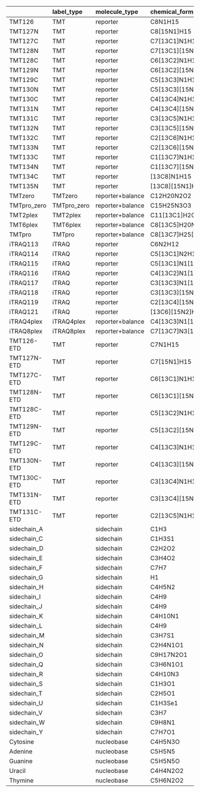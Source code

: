 |             | label_type   | molecule_type    | chemical_formula      |   ion_mz |   neutral_mass |
|:------------|:-------------|:-----------------|:----------------------|---------:|---------------:|
| TMT126      | TMT          | reporter         | C8N1H15               |  126.128 |                |
| TMT127N     | TMT          | reporter         | C8[15N1]H15           |  127.125 |                |
| TMT127C     | TMT          | reporter         | C7[13C1]N1H15         |  127.131 |                |
| TMT128N     | TMT          | reporter         | C7[13C1][15N1]H15     |  128.128 |                |
| TMT128C     | TMT          | reporter         | C6[13C2]N1H15         |  128.134 |                |
| TMT129N     | TMT          | reporter         | C6[13C2][15N1]H15     |  129.131 |                |
| TMT129C     | TMT          | reporter         | C5[13C3]N1H15         |  129.138 |                |
| TMT130N     | TMT          | reporter         | C5[13C3][15N1]H15     |  130.135 |                |
| TMT130C     | TMT          | reporter         | C4[13C4]N1H15         |  130.141 |                |
| TMT131N     | TMT          | reporter         | C4[13C4][15N1]H15     |  131.138 |                |
| TMT131C     | TMT          | reporter         | C3[13C5]N1H15         |  131.144 |                |
| TMT132N     | TMT          | reporter         | C3[13C5][15N1]H15     |  132.142 |                |
| TMT132C     | TMT          | reporter         | C2[13C6]N1H15         |  122.148 |                |
| TMT133N     | TMT          | reporter         | C2[13C6][15N1]H15     |  133.145 |                |
| TMT133C     | TMT          | reporter         | C1[13C7]N1H15         |  133.151 |                |
| TMT134N     | TMT          | reporter         | C1[13C7][15N1]H15     |  134.148 |                |
| TMT134C     | TMT          | reporter         | [13C8]N1H15           |  134.155 |                |
| TMT135N     | TMT          | reporter         | [13C8][15N1]H15       |  135.152 |                |
| TMTzero     | TMTzero      | reporter+balance | C12H20N2O2            |  225.16  |      224.152   |
| TMTpro_zero | TMTpro_zero  | reporter+balance | C15H25N3O3            |  296.197 |      295.19    |
| TMT2plex    | TMT2plex     | reporter+balance | C11[13C1]H20N2O2      |  226.163 |      225.156   |
| TMT6plex    | TMT6plex     | reporter+balance | C8[13C5]H20N1[15N1]O2 |  230.17  |      229.163   |
| TMTpro      | TMTpro       | reporter+balance | C8[13C7]H25[15N2]N1O3 |  305.214 |      304.207   |
| iTRAQ113    | iTRAQ        | reporter         | C6N2H12               |  113.108 |                |
| iTRAQ114    | iTRAQ        | reporter         | C5[13C1]N2H12         |  114.111 |                |
| iTRAQ115    | iTRAQ        | reporter         | C5[13C1]N1[15N1]H12   |  115.108 |                |
| iTRAQ116    | iTRAQ        | reporter         | C4[13C2]N1[15N1]H12   |  116.112 |                |
| iTRAQ117    | iTRAQ        | reporter         | C3[13C3]N1[15N1]H12   |  117.115 |                |
| iTRAQ118    | iTRAQ        | reporter         | C3[13C3][15N2]H12     |  118.112 |                |
| iTRAQ119    | iTRAQ        | reporter         | C2[13C4][15N2]H12     |  119.115 |                |
| iTRAQ121    | iTRAQ        | reporter         | [13C6][15N2]H12       |  121.122 |                |
| iTRAQ4plex  | iTRAQ4plex   | reporter+balance | C4[13C3]N1[15N1]O1H12 |  145.109 |      144.102   |
| iTRAQ8plex  | iTRAQ8plex   | reporter+balance | C7[13C7]N3[15N1]O3H24 |  305.213 |      304.205   |
| TMT126-ETD  | TMT          | reporter         | C7N1H15               |  114.128 |                |
| TMT127N-ETD | TMT          | reporter         | C7[15N1]H15           |  115.125 |                |
| TMT127C-ETD | TMT          | reporter         | C6[13C1]N1H15         |  114.128 |                |
| TMT128N-ETD | TMT          | reporter         | C6[13C1][15N1]H15     |  115.125 |                |
| TMT128C-ETD | TMT          | reporter         | C5[13C2]N1H15         |  116.134 |                |
| TMT129N-ETD | TMT          | reporter         | C5[13C2][15N1]H15     |  117.131 |                |
| TMT129C-ETD | TMT          | reporter         | C4[13C3]N1H15         |  116.134 |                |
| TMT130N-ETD | TMT          | reporter         | C4[13C3][15N1]H15     |  117.131 |                |
| TMT130C-ETD | TMT          | reporter         | C3[13C4]N1H15         |  118.141 |                |
| TMT131N-ETD | TMT          | reporter         | C3[13C4][15N1]H15     |  119.138 |                |
| TMT131C-ETD | TMT          | reporter         | C2[13C5]N1H15         |  118.141 |                |
| sidechain_A |              | sidechain        | C1H3                  |          |       15.0235  |
| sidechain_C |              | sidechain        | C1H3S1                |          |       46.9955  |
| sidechain_D |              | sidechain        | C2H2O2                |          |       58.0055  |
| sidechain_E |              | sidechain        | C3H4O2                |          |       72.0211  |
| sidechain_F |              | sidechain        | C7H7                  |          |       91.0548  |
| sidechain_G |              | sidechain        | H1                    |          |        1.00782 |
| sidechain_H |              | sidechain        | C4H5N2                |          |       81.0453  |
| sidechain_I |              | sidechain        | C4H9                  |          |       57.0704  |
| sidechain_J |              | sidechain        | C4H9                  |          |       57.0704  |
| sidechain_K |              | sidechain        | C4H10N1               |          |       72.0813  |
| sidechain_L |              | sidechain        | C4H9                  |          |       57.0704  |
| sidechain_M |              | sidechain        | C3H7S1                |          |       75.0268  |
| sidechain_N |              | sidechain        | C2H4N1O1              |          |       58.0293  |
| sidechain_O |              | sidechain        | C9H17N2O1             |          |      169.134   |
| sidechain_Q |              | sidechain        | C3H6N1O1              |          |       72.0449  |
| sidechain_R |              | sidechain        | C4H10N3               |          |      100.087   |
| sidechain_S |              | sidechain        | C1H3O1                |          |       31.0184  |
| sidechain_T |              | sidechain        | C2H5O1                |          |       45.034   |
| sidechain_U |              | sidechain        | C1H3Se1               |          |       94.94    |
| sidechain_V |              | sidechain        | C3H7                  |          |       43.0548  |
| sidechain_W |              | sidechain        | C9H8N1                |          |      130.066   |
| sidechain_Y |              | sidechain        | C7H7O1                |          |      107.05    |
| Cytosine    |              | nucleobase       | C4H5N3O               | 112.0505 |                |
| Adenine     |              | nucleobase       | C5H5N5                | 136.0618 |                |
| Guanine     |              | nucleobase       | C5H5N5O               | 152.0567 |                |
| Uracil      |              | nucleobase       | C4H4N2O2              | 113.0346 |                |
| Thymine     |              | nucleobase       | C5H6N2O2              | 127.0502 |                |
